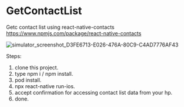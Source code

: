 # GetContactList

Getc contact list using react-native-contacts https://www.npmjs.com/package/react-native-contacts 

![simulator_screenshot_D3FE6713-E026-476A-80C9-C4AD7776AF43](https://user-images.githubusercontent.com/33284223/162088414-b3fa8b6c-eeb7-4d5a-879d-18ab3ebffb14.png)

Steps:

1. clone this project.
2. type npm i / npm install.
3. pod install.
4. npx react-native run-ios.
5. accept confirmation for accessing contact list data from your hp.
6. done.
